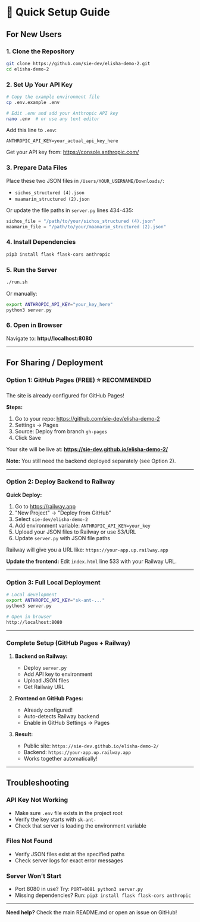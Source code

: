 # 🚀 Quick Setup Guide

## For New Users

### 1. Clone the Repository
```bash
git clone https://github.com/sie-dev/elisha-demo-2.git
cd elisha-demo-2
```

### 2. Set Up Your API Key
```bash
# Copy the example environment file
cp .env.example .env

# Edit .env and add your Anthropic API key
nano .env  # or use any text editor
```

Add this line to `.env`:
```
ANTHROPIC_API_KEY=your_actual_api_key_here
```

Get your API key from: https://console.anthropic.com/

### 3. Prepare Data Files

Place these two JSON files in `/Users/YOUR_USERNAME/Downloads/`:
- `sichos_structured (4).json`
- `maamarim_structured (2).json`

Or update the file paths in `server.py` lines 434-435:
```python
sichos_file = "/path/to/your/sichos_structured (4).json"
maamarim_file = "/path/to/your/maamarim_structured (2).json"
```

### 4. Install Dependencies
```bash
pip3 install flask flask-cors anthropic
```

### 5. Run the Server
```bash
./run.sh
```

Or manually:
```bash
export ANTHROPIC_API_KEY="your_key_here"
python3 server.py
```

### 6. Open in Browser
Navigate to: **http://localhost:8080**

---

## For Sharing / Deployment

### **Option 1: GitHub Pages (FREE) ⭐ RECOMMENDED**

The site is already configured for GitHub Pages!

**Steps:**
1. Go to your repo: https://github.com/sie-dev/elisha-demo-2
2. Settings → Pages
3. Source: Deploy from branch `gh-pages`
4. Click Save

Your site will be live at: **https://sie-dev.github.io/elisha-demo-2/**

**Note:** You still need the backend deployed separately (see Option 2).

---

### **Option 2: Deploy Backend to Railway**

**Quick Deploy:**
1. Go to https://railway.app
2. "New Project" → "Deploy from GitHub"
3. Select `sie-dev/elisha-demo-2`
4. Add environment variable: `ANTHROPIC_API_KEY=your_key`
5. Upload your JSON files to Railway or use S3/URL
6. Update `server.py` with JSON file paths

Railway will give you a URL like: `https://your-app.up.railway.app`

**Update the frontend:**
Edit `index.html` line 533 with your Railway URL.

---

### **Option 3: Full Local Deployment**

```bash
# Local development
export ANTHROPIC_API_KEY="sk-ant-..."
python3 server.py

# Open in browser
http://localhost:8080
```

---

### **Complete Setup (GitHub Pages + Railway)**

1. **Backend on Railway:**
   - Deploy `server.py`
   - Add API key to environment
   - Upload JSON files
   - Get Railway URL

2. **Frontend on GitHub Pages:**
   - Already configured!
   - Auto-detects Railway backend
   - Enable in GitHub Settings → Pages

3. **Result:**
   - Public site: `https://sie-dev.github.io/elisha-demo-2/`
   - Backend: `https://your-app.up.railway.app`
   - Works together automatically!

---

## Troubleshooting

### API Key Not Working
- Make sure `.env` file exists in the project root
- Verify the key starts with `sk-ant-`
- Check that server is loading the environment variable

### Files Not Found
- Verify JSON files exist at the specified paths
- Check server logs for exact error messages

### Server Won't Start
- Port 8080 in use? Try: `PORT=8081 python3 server.py`
- Missing dependencies? Run: `pip3 install flask flask-cors anthropic`

---

**Need help?** Check the main README.md or open an issue on GitHub!